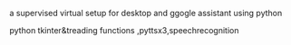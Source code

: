 a supervised virtual setup for desktop and ggogle assistant using python

python tkinter&treading functions ,pyttsx3,speechrecognition
